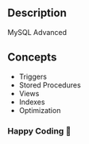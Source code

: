 ## Description
MySQL Advanced


## Concepts
* Triggers
* Stored Procedures
* Views
* Indexes
* Optimization


### Happy Coding 🚀
